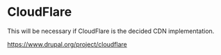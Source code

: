 # CloudFlare

This will be necessary if CloudFlare is the decided CDN implementation.

https://www.drupal.org/project/cloudflare